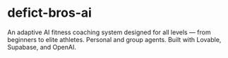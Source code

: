 # defict-bros-ai
An adaptive AI fitness coaching system designed for all levels — from beginners to elite athletes. Personal and group agents. Built with Lovable, Supabase, and OpenAI.
